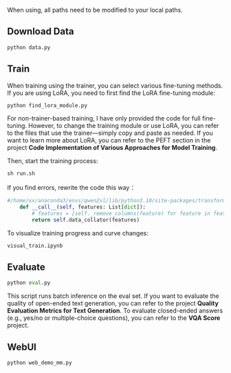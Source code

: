 When using, all paths need to be modified to your local paths.

## Download Data

```python
python data.py
```

## Train

When training using the trainer, you can select various fine-tuning methods. If you are using LoRA, you need to first find the LoRA fine-tuning module:

```python
python find_lora_module.py
```

For non-trainer-based training, I have only provided the code for full fine-tuning. However, to change the training module or use LoRA, you can refer to the files that use the trainer—simply copy and paste as needed.  If you want to learn more about LoRA, you can refer to the PEFT section in the project **Code Implementation of Various Approaches for Model Training**.

Then, start the training process:

```python
sh run.sh
```

If you find errors, rewrite the code this way：

```python
#/home/xx/anaconda3/envs/qwen2vl/lib/python3.10/site-packages/transformers/trainer_utils.py
    def __call__(self, features: List[dict]):
        # features = [self._remove_columns(feature) for feature in features]
        return self.data_collator(features)

```

To visualize training progress and curve changes:

```python
visual_train.ipynb
```

## Evaluate

```python
python eval.py
```

This script runs batch inference on the eval set. If you want to evaluate the quality of open-ended text generation, you can refer to the project **Quality Evaluation Metrics for Text Generation**. To evaluate closed-ended answers (e.g., yes/no or multiple-choice questions), you can refer to the **VQA Score** project.

## WebUI

```python
python web_demo_mm.py
```

